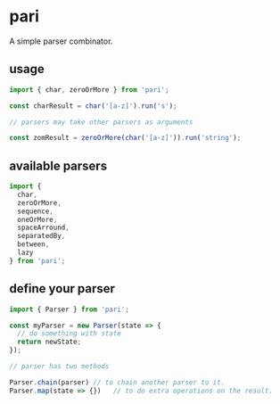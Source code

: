 # pari

A simple parser combinator.

## usage

```js
import { char, zeroOrMore } from 'pari';

const charResult = char('[a-z]').run('s');

// parsers may take other parsers as arguments

const zomResult = zeroOrMore(char('[a-z]')).run('string');

```

## available parsers

```js
import {
  char,
  zeroOrMore,
  sequence,
  oneOrMore,
  spaceArround,
  separatedBy,
  between,
  lazy
} from 'pari';

```

## define your parser

```js
import { Parser } from 'pari';

const myParser = new Parser(state => {
  // do something with state
  return newState;
});

// parser has two methods

Parser.chain(parser) // to chain another parser to it.
Parser.map(state => {})   // to do extra operations on the result.

```
